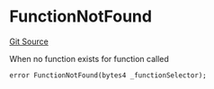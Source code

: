 # FunctionNotFound
[Git Source](https://github.com/thrackle-io/tron/blob/d6cc09e8b231cc94d92dd93b6d49fb2728ede233/src/client/token/handler/diamond/HandlerDiamond.sol)

When no function exists for function called


```solidity
error FunctionNotFound(bytes4 _functionSelector);
```

